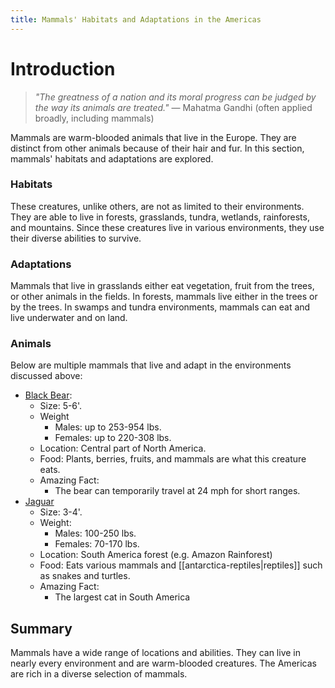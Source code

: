 ```yaml
---
title: Mammals' Habitats and Adaptations in the Americas
---
```

# Introduction

>_"The greatness of a nation and its moral progress can be judged by the way its animals are treated."_
>— Mahatma Gandhi (often applied broadly, including mammals)

Mammals are warm-blooded animals that live in the Europe. They are distinct from other animals because of their hair and fur. In this section, mammals' habitats and adaptations are explored.
### Habitats

These creatures, unlike others, are not as limited to their environments. They are able to live in forests, grasslands, tundra, wetlands, rainforests, and mountains. Since these creatures live in various environments, they use their diverse abilities to survive.
### Adaptations

Mammals that live in grasslands either eat vegetation, fruit from the trees, or other animals in the fields. In forests, mammals live either in the trees or by the trees. In swamps and tundra environments, mammals can eat and live underwater and on land. 
### Animals

Below are multiple mammals that live and adapt in the environments discussed above:

- [Black Bear](https://wallpaperaccess.com/full/3470476.jpg):
	- Size: 5-6'.
	- Weight
		- Males: up to 253-954 lbs.
		- Females: up to 220-308 lbs.
	- Location: Central part of North America.
	- Food: Plants, berries, fruits, and mammals are what this creature eats.
	- Amazing Fact: 
		- The bear can temporarily travel at 24 mph for short ranges.
- [Jaguar](https://th.bing.com/th/id/R.039d5b75f3e215098f0cc330f3bd8627?rik=ydXEkAl6gIRfKw&pid=ImgRaw&r=0)
	- Size: 3-4'.
	- Weight: 
		- Males: 100-250 lbs.
		- Females: 70-170 lbs.
	- Location: South America forest (e.g. Amazon Rainforest)
	- Food: Eats various mammals and [[antarctica-reptiles|reptiles]] such as snakes and turtles.
	- Amazing Fact: 
		- The largest cat in South America 
## Summary

Mammals have a wide range of locations and abilities. They can live in nearly every environment and are warm-blooded creatures. The Americas are rich in a diverse selection of mammals.